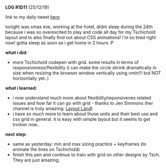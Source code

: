 **LOG R1D11** (25/12/19)

link to my daily tweet [here](https://twitter.com/Nightcoder2/status/1209673475469787137)

tonight was xmas eve, working at the hotel, didnt sleep during the 24th because i was so overexcited to play and code all day for my Tschichold layout and to also finally find out about CSS animations! 
i'm so tired right now! gotta sleep as soon as i get home in 2 hours :P

**what i did:**
- more Tschichold codepen with grid. some results in terms of responsiveness/flexibility 
(i can make the circle shrink dramatically in size when resizing the browser window vertically using vmin!!! 
but NOT horizontally yet..) 

**what i learned:**
- i now understand much more about flexibility/reponsivenes related issues and how far it can go with grid - thanks to Jen Simmons (her channel is truly amazing: [Layout Land](https://www.youtube.com/channel/UC7TizprGknbDalbHplROtag)) 
- i have so much more to learn about those units and their best use and css grid in general. it is easy with simple layout but it seems to get trickier now..

**next step:**
- same as yesterday: min and max sizing practice + keyframes (to animate the lines on Tschichold) 
- finish this pen and continue to train with grid on other designs by Tsch. They are just amazing.
